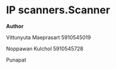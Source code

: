 # IP scanners.Scanner

**Author**

Vittunyuta Maeprasart 5910545019

Noppawan Kulchol 5910545728

Punapat

